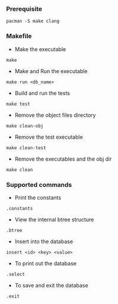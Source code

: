 ### Prerequisite
```
pacman -S make clang
```

### Makefile

- Make the executable
```
make
```
- Make and Run the executable
```
make run <db_name>
```
- Build and run the tests
```
make test
```
- Remove the object files directory
```
make clean-obj
```
- Remove the test executable
```
make clean-test
```
- Remove the executables and the obj dir
```
make clean
```

### Supported commands
- Print the constants
```
.constants
```
- View the internal btree structure
```
.btree
```
- Insert into the database
```
insert <id> <key> <value>
```
- To print out the database
```
.select
```
- To save and exit the database
```
.exit
```
